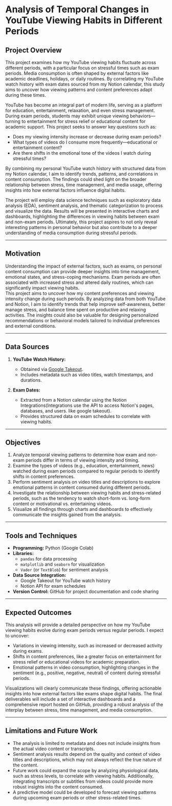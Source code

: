 # Analysis of Temporal Changes in YouTube Viewing Habits in Different Periods

## Project Overview  
This project examines how my YouTube viewing habits fluctuate across different periods, with a particular focus on stressful times such as exam periods. Media consumption is often shaped by external factors like academic deadlines, holidays, or daily routines. By correlating my YouTube watch history with exam dates sourced from my Notion calendar, this study aims to uncover how viewing patterns and content preferences adapt during these times.

YouTube has become an integral part of modern life, serving as a platform for education, entertainment, relaxation, and even stress management. During exam periods, students may exhibit unique viewing behaviors—turning to entertainment for stress relief or educational content for academic support. This project seeks to answer key questions such as: 
- Does my viewing intensity increase or decrease during exam periods?  
- What types of videos do I consume more frequently—educational or entertainment content?  
- Are there shifts in the emotional tone of the videos I watch during stressful times?  

By combining my personal YouTube watch history with structured data from my Notion calendar, I aim to identify trends, patterns, and correlations in content consumption. The findings could shed light on the broader relationship between stress, time management, and media usage, offering insights into how external factors influence digital habits.  

The project will employ data science techniques such as exploratory data analysis (EDA), sentiment analysis, and thematic categorization to process and visualize the data. Results will be presented in interactive charts and dashboards, highlighting the differences in viewing habits between exam and non-exam periods. Ultimately, this project aspires to not only reveal interesting patterns in personal behavior but also contribute to a deeper understanding of media consumption during stressful periods.

---

## Motivation  
Understanding the impact of external factors, such as exams, on personal content consumption can provide deeper insights into time management, emotional states, and stress-coping mechanisms. Exam periods are often associated with increased stress and altered daily routines, which can significantly impact viewing habits.  
This project aims to uncover how my content preferences and viewing intensity change during such periods. By analyzing data from both YouTube and Notion, I aim to identify trends that help improve self-awareness, better manage stress, and balance time spent on productive and relaxing activities. The insights could also be valuable for designing personalized recommendations or behavioral models tailored to individual preferences and external conditions.

---

## Data Sources  
1. **YouTube Watch History:**  
   - Obtained via [Google Takeout](https://takeout.google.com/).  
   - Includes metadata such as video titles, watch timestamps, and durations.  

2. **Exam Dates:**  
   - Extracted from a Notion calendar using the Notion Integrations(Integrations use the API to access Notion's pages, databases, and users. like google takeout).  
   - Provides structured data on exam schedules to correlate with viewing habits.

---

## Objectives  
1. Analyze temporal viewing patterns to determine how exam and non-exam periods differ in terms of viewing intensity and timing.  
2. Examine the types of videos (e.g., education, entertainment, news) watched during exam periods compared to regular periods to identify shifts in content preferences.  
3. Perform sentiment analysis on video titles and descriptions to explore emotional patterns in content consumed during different periods.  
4. Investigate the relationship between viewing habits and stress-related periods, such as the tendency to watch short-form vs. long-form content or motivational vs. entertaining videos.  
5. Visualize all findings through charts and dashboards to effectively communicate the insights gained from the analysis.

---

## Tools and Techniques  
- **Programming:** Python (Google Colab)  
- **Libraries:** 
  - `pandas` for data processing  
  - `matplotlib` and `seaborn` for visualization  
  - `Vader` (or `TextBlob`) for sentiment analysis  
- **Data Source Integration:** 
  - Google Takeout for YouTube watch history  
  - Notion API for exam schedules  
- **Version Control:** GitHub for project documentation and code sharing  

---

## Expected Outcomes  
This analysis will provide a detailed perspective on how my YouTube viewing habits evolve during exam periods versus regular periods. I expect to uncover:  
- Variations in viewing intensity, such as increased or decreased activity during exams.  
- Shifts in content preferences, like a greater focus on entertainment for stress relief or educational videos for academic preparation.  
- Emotional patterns in video consumption, highlighting changes in the sentiment (e.g., positive, negative, neutral) of content during stressful periods.  

Visualizations will clearly communicate these findings, offering actionable insights into how external factors like exams shape digital habits. The final deliverables will include a set of interactive dashboards and a comprehensive report hosted on GitHub, providing a robust analysis of the interplay between stress, time management, and media consumption.

---

## Limitations and Future Work  
- The analysis is limited to metadata and does not include insights from the actual video content or transcripts.  
- Sentiment analysis results depend on the quality and context of video titles and descriptions, which may not always reflect the true nature of the content.  
- Future work could expand the scope by analyzing physiological data, such as stress levels, to correlate with viewing habits. Additionally, integrating transcripts or subtitles from videos could provide more robust insights into the content consumed.  
- A predictive model could be developed to forecast viewing patterns during upcoming exam periods or other stress-related times.
